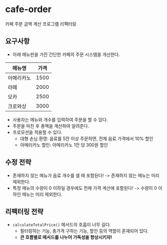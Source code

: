 # cafe-order

카페 주문 금액 계산 프로그램 리팩터링

## 요구사항

- 아래 메뉴판을 가진 간단한 카페의 주문 시스템을 개선한다.

| 메뉴명   | 가격   |
|-------|------|
| 아메리카노 | 1500 |
| 라떼    | 2000 |
| 모카    | 2500 |
| 크로와상  | 3000 |

- 사용자는 메뉴와 개수를 입력하여 주문을 할 수 있다.
- 주문을 마친 후 총액을 계산하여 알려준다.
- 프로모션을 적용할 수 있다.
  - 대형 손님 환영: 음료를 5잔 이상 주문하면, 전체 음료 가격에서 10% 할인
  - 아메리카노 할인: 아메리카노 1잔 당 300원 할인

## 수정 전략

- 존재하지 않는 메뉴가 음료 개수를 셀 때 포함된다! -> 존재하지 않는 메뉴는 미리 제외한다.
- 특정 메뉴의 수량이 0 이하일 경우에도 전체 가격 계산에 포함된다! -> 수량이 0 이하인 메뉴는 미리 제외한다.

## 리팩터링 전략

- `calculateTotalPrice()` 메서드의 호흡이 너무 길다.
  - 필터링하는 기능, 총가격 구하는 기능, 할인 등의 역할이 혼재되어 있다.
  - **큰 흐름별로 메서드를 나누어 가독성을 향상시키자!**
